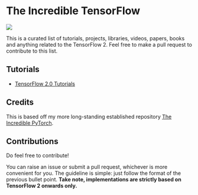 # The Incredible TensorFlow

<img src="https://img.shields.io/badge/license-MIT-blue.svg"/>

This is a curated list of tutorials, projects, libraries, videos, papers, books and anything related to the TensorFlow 2. Feel free to make a pull request to contribute to this list. 

## Tutorials
- [TensorFlow 2.0 Tutorials](https://github.com/dragen1860/TensorFlow-2.x-Tutorials)

## Credits
This is based off my more long-standing established repository [The Incredible PyTorch](https://github.com/ritchieng/the-incredible-pytorch).


## Contributions
Do feel free to contribute!

You can raise an issue or submit a pull request, whichever is more convenient for you. The guideline is simple: just follow the format of the previous bullet point. **Take note, implementations are strictly based on TensorFlow 2 onwards only.**
